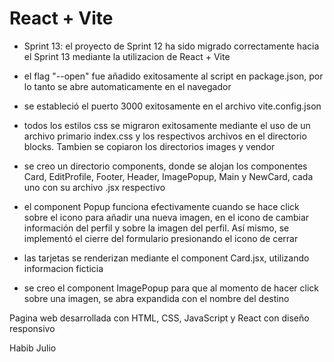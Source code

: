 # React + Vite

- Sprint 13: el proyecto de Sprint 12 ha sido migrado correctamente hacia el Sprint 13 mediante la utilizacion de React + Vite

- el flag "--open" fue añadido exitosamente al script en package.json, por lo tanto se abre automaticamente en el navegador
- se estableció el puerto 3000 exitosamente en el archivo vite.config.json
- todos los estilos css se migraron exitosamente mediante el uso de un archivo primario index.css y los respectivos archivos en el directorio blocks. Tambien se copiaron los directorios images y vendor
- se creo un directorio components, donde se alojan los componentes Card, EditProfile, Footer, Header, ImagePopup, Main y NewCard, cada uno con su archivo .jsx respectivo
- el component Popup funciona efectivamente cuando se hace click sobre el icono para añadir una nueva imagen, en el icono de cambiar información del perfil y sobre la imagen del perfil. Así mismo, se implementó el cierre del formulario presionando el icono de cerrar
- las tarjetas se renderizan mediante el component Card.jsx, utilizando informacion ficticia
- se creo el component ImagePopup para que al momento de hacer click sobre una imagen, se abra expandida con el nombre del destino

Pagina web desarrollada con HTML, CSS, JavaScript y React con diseño responsivo

Habib Julio
